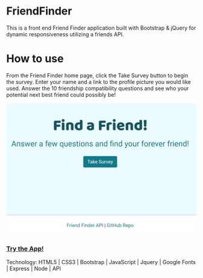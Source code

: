 # FriendFinder
This is a front end Friend Finder application built with Bootstrap & jQuery for dynamic responsiveness utilizing a friends API.

# How to use
From the Friend Finder home page, click the Take Survey button to begin the survey. Enter your name and a link to the profile picture you would like used.  Answer the 10 friendship compatibility questions and see who your potential next best friend could possibly be!  

![alt text](./app/public/images/FriendFinder.JPG "Friend Finder App")


### [Try the App!](https://Edestiny7.github.io/FriendFinder/)

Technology: HTML5 | CSS3 | Bootstrap | JavaScript | Jquery | Google Fonts | Express | Node | API
